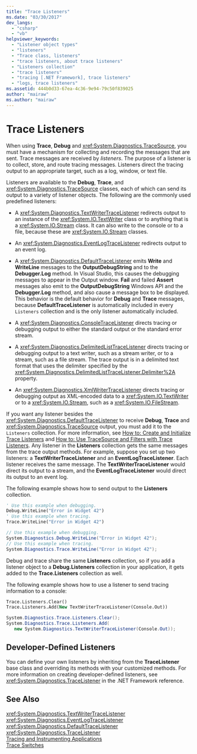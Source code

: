 ```yaml
---
title: "Trace Listeners"
ms.date: "03/30/2017"
dev_langs: 
  - "csharp"
  - "vb"
helpviewer_keywords: 
  - "Listener object types"
  - "listeners"
  - "Trace class, listeners"
  - "trace listeners, about trace listeners"
  - "Listeners collection"
  - "trace listeners"
  - "tracing [.NET Framework], trace listeners"
  - "logs, trace listeners"
ms.assetid: 444b0d33-67ea-4c36-9e94-79c50f839025
author: "mairaw"
ms.author: "mairaw"
---
```

# Trace Listeners
When using **Trace**, **Debug** and <xref:System.Diagnostics.TraceSource>, you must have a mechanism for collecting and recording the messages that are sent. Trace messages are received by *listeners*. The purpose of a listener is to collect, store, and route tracing messages. Listeners direct the tracing output to an appropriate target, such as a log, window, or text file.  
  
 Listeners are available to the **Debug**, **Trace**, and <xref:System.Diagnostics.TraceSource> classes, each of which can send its output to a variety of listener objects. The following are the commonly used predefined listeners:  
  
- A <xref:System.Diagnostics.TextWriterTraceListener> redirects output to an instance of the <xref:System.IO.TextWriter> class or to anything that is a <xref:System.IO.Stream> class. It can also write to the console or to a file, because these are <xref:System.IO.Stream> classes.  
  
- An <xref:System.Diagnostics.EventLogTraceListener> redirects output to an event log.  
  
- A <xref:System.Diagnostics.DefaultTraceListener> emits **Write** and **WriteLine** messages to the **OutputDebugString** and to the **Debugger.Log** method. In Visual Studio, this causes the debugging messages to appear in the Output window. **Fail** and failed **Assert** messages also emit to the **OutputDebugString** Windows API and the **Debugger.Log** method, and also cause a message box to be displayed. This behavior is the default behavior for **Debug** and **Trace** messages, because **DefaultTraceListener** is automatically included in every `Listeners` collection and is the only listener automatically included.  
  
- A <xref:System.Diagnostics.ConsoleTraceListener> directs tracing or debugging output to either the standard output or the standard error stream.  
  
- A <xref:System.Diagnostics.DelimitedListTraceListener> directs tracing or debugging output to a text writer, such as a stream writer, or to a stream, such as a file stream. The trace output is in a delimited text format that uses the delimiter specified by the <xref:System.Diagnostics.DelimitedListTraceListener.Delimiter%2A> property.  
  
- An <xref:System.Diagnostics.XmlWriterTraceListener> directs tracing or debugging output as XML-encoded data to a <xref:System.IO.TextWriter> or to a <xref:System.IO.Stream>, such as a <xref:System.IO.FileStream>.  
  
 If you want any listener besides the <xref:System.Diagnostics.DefaultTraceListener> to receive **Debug**, **Trace** and <xref:System.Diagnostics.TraceSource> output, you must add it to the `Listeners` collection. For more information, see [How to: Create and Initialize Trace Listeners](../../../docs/framework/debug-trace-profile/how-to-create-and-initialize-trace-listeners.md) and [How to: Use TraceSource and Filters with Trace Listeners](../../../docs/framework/debug-trace-profile/how-to-use-tracesource-and-filters-with-trace-listeners.md). Any listener in the **Listeners** collection gets the same messages from the trace output methods. For example, suppose you set up two listeners: a **TextWriterTraceListener** and an **EventLogTraceListener**. Each listener receives the same message. The **TextWriterTraceListener** would direct its output to a stream, and the **EventLogTraceListener** would direct its output to an event log.  
  
 The following example shows how to send output to the **Listeners** collection.  
  
```vb  
' Use this example when debugging.  
Debug.WriteLine("Error in Widget 42")  
' Use this example when tracing.  
Trace.WriteLine("Error in Widget 42")  
```  
  
```csharp  
// Use this example when debugging.  
System.Diagnostics.Debug.WriteLine("Error in Widget 42");  
// Use this example when tracing.  
System.Diagnostics.Trace.WriteLine("Error in Widget 42");  
```  
  
 Debug and trace share the same **Listeners** collection, so if you add a listener object to a **Debug.Listeners** collection in your application, it gets added to the **Trace.Listeners** collection as well.  
  
 The following example shows how to use a listener to send tracing information to a console:  
  
```vb  
Trace.Listeners.Clear()  
Trace.Listeners.Add(New TextWriterTraceListener(Console.Out))  
```  
  
```csharp  
System.Diagnostics.Trace.Listeners.Clear();  
System.Diagnostics.Trace.Listeners.Add(  
   new System.Diagnostics.TextWriterTraceListener(Console.Out));  
```  
  
## Developer-Defined Listeners  
 You can define your own listeners by inheriting from the **TraceListener** base class and overriding its methods with your customized methods. For more information on creating developer-defined listeners, see <xref:System.Diagnostics.TraceListener> in the .NET Framework reference.  
  
## See Also  
 <xref:System.Diagnostics.TextWriterTraceListener>  
 <xref:System.Diagnostics.EventLogTraceListener>  
 <xref:System.Diagnostics.DefaultTraceListener>  
 <xref:System.Diagnostics.TraceListener>  
 [Tracing and Instrumenting Applications](../../../docs/framework/debug-trace-profile/tracing-and-instrumenting-applications.md)  
 [Trace Switches](../../../docs/framework/debug-trace-profile/trace-switches.md)
